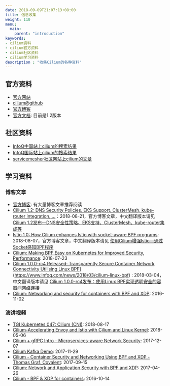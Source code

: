 ```yaml
---
date: 2018-09-09T21:07:13+08:00
title: 信息收集
weight: 110
menu:
  main:
    parent: "introduction"
keywords:
- cilium资料
- cilium官方资料
- cilium社区资料
- cilium学习资料
description : "收集Cilium的各种资料"
---
```


## 官方资料

- [官方网站](https://cilium.io/)
- [cilium@github](https://github.com/cilium/cilium)
- [官方博客](https://cilium.io/blog/)
- [官方文档](https://cilium.readthedocs.io/): 目前是1.2版本

## 社区资料

- [InfoQ中国站上cilium的搜索结果](http://www.infoq.com/cn/search.action?queryString=cilium&page=1&searchOrder=)
- [InfoQ国际站上cilium的搜索结果](https://www.infoq.com/search.action?queryString=cilium&page=1&searchOrder=)
- [servicemesher社区网站上cilium的文章](http://www.servicemesher.com/tags/cilium)

## 学习资料

### 博客文章

- [官方博客](https://cilium.io/blog/): 有大量博客文章推荐阅读
- [Cilium 1.2: DNS Security Policies, EKS Support, ClusterMesh, kube-router integration, ...](https://cilium.io/blog/2018/08/21/cilium-12)：2018-08-21，官方博客文章，中文翻译版本请见 [Cilium 1.2发布—DNS安全性策略、EKS支持、ClusterMesh、kube-router集成等](http://www.servicemesher.com/blog/cilium1.2-dns-security-policies-eks-support-clustermesh-kube-router-integration/)
- [Istio 1.0: How Cilium enhances Istio with socket-aware BPF programs](https://cilium.io/blog/2018/08/07/istio-10-cilium/): 2018-08-07，官方博客文章，中文翻译版本请见 [使用Cilium增强Istio—通过Socket感知BPF程序](http://www.servicemesher.com/blog/how-cilium-enhances-istio-with-socket-aware-bpf-programs/)
- [Cilium: Making BPF Easy on Kubernetes for Improved Security, Performance](https://thenewstack.io/cilium-making-bpf-easy-on-kubernetes-for-improved-security-performance/): 2018-07-23
- [Cilium 1.0.0-rc4 Released: Transparently Secure Container Network Connectivity Utilising Linux BPF](https://www.infoq.com/news/2018/03/cilium-linux-bpf)](https://www.infoq.com/news/2018/03/cilium-linux-bpf) : 2018-03-04，中文翻译版本请见 [Cilium 1.0.0-rc4发布：使用Linux BPF实现透明安全的容器间网络连接](http://www.infoq.com/cn/news/2018/03/cilium-linux-bpf)
- [Cilium: Networking and security for containers with BPF and XDP](https://opensource.googleblog.com/2016/11/cilium-networking-and-security.html): 2016-11-02

### 演讲视频

- [TGI Kubernetes 047: Cilium (CNI)](https://www.youtube.com/watch?v=I8Tp7jU2oJk): 2018-08-17
- [Cilium-Accelerating Envoy and Istio with Cilium and Linux Kernel](https://www.youtube.com/watch?v=ER9eIXL2_14): 2018-05-06
- [Cilium + gRPC Intro - Microservices-aware Network Security](https://www.youtube.com/watch?v=-aUHGeBRDPU): 2017-12-07
- [Cilium Kafka Demo](https://www.youtube.com/watch?v=zK5hy6nsYEg): 2017-11-29
- [Cilium - Container Security and Networking Using BPF and XDP - Thomas Graf, Covalent](https://www.youtube.com/watch?v=CcGtDMm1SJA): 2017-09-15
- [Cilium: Network and Application Security with BPF and XDP](https://www.youtube.com/watch?v=ilKlmTDdFgk): 2017-04-26
- [Cilium - BPF & XDP for containers](https://www.youtube.com/watch?v=TnJF7ht3ZYc): 2016-10-14

